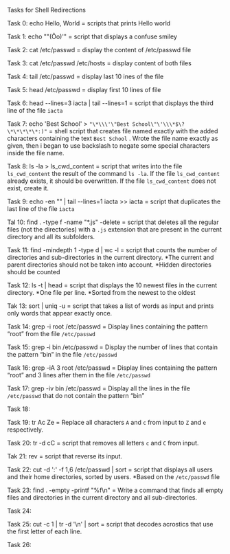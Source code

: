 Tasks for Shell Redirections

Task 0: echo Hello, World = scripts that prints Hello world

Task 1: echo "\"(Ôo)'" = script that displays a confuse smiley

Task 2: cat /etc/passwd = display the content of /etc/passwd file

Task 3: cat /etc/passwd /etc/hosts = display content of both files

Task 4: tail /etc/passwd = display last 10 ines of the file

Task 5: head /etc/passwd = display first 10 lines of file

Task 6: head --lines=3 iacta | tail --lines=1 = script that displays the third line of the file ```iacta```

Task 7: echo 'Best School' > ```"\*\\\'\"Best School\"\'\\\*$\?\*\*\*\*\*:)"``` = shell script that creates file named exactly with the added characters containing the text ```Best School``` . Wrote the file name exactly as given, then i began to use backslash to negate some special characters inside the file name.

Task 8: ls -la > ls_cwd_content = script that writes into the file ```ls_cwd_content``` the result of the command ```ls -la```. If the file ```ls_cwd_content``` already exists, it should be overwritten. If the file ```ls_cwd_content``` does not exist, create it.

Task 9: echo -en "" | tail --lines=1 iacta >> iacta = script that duplicates the last line of the file ```iacta```

Tal 10: find . -type f -name "*.js" -delete =  script that deletes all the regular files (not the directories) with a ```.js``` extension that are present in the current directory and all its subfolders. 

Task 11: find -mindepth 1 -type d | wc -l =  script that counts the number of directories and sub-directories in the current directory. *The current and parent directories should not be taken into account. *Hidden directories should be counted

Task 12: ls -t | head = script that displays the 10 newest files in the current directory. *One file per line. *Sorted from the newest to the oldest

Tak 13: sort | uniq -u = script that takes a list of words as input and prints only words that appear exactly once.

Task 14: grep -i root /etc/passwd = Display lines containing the pattern “root” from the file ```/etc/passwd```

Task 15: grep -i bin /etc/passwd = Display the number of lines that contain the pattern “bin” in the file ```/etc/passwd```

Task 16: grep -iA 3 root /etc/passwd = Display lines containing the pattern “root” and 3 lines after them in the file ```/etc/passwd```

Task 17: grep -iv bin /etc/passwd = Display all the lines in the file ```/etc/passwd``` that do not contain the pattern “bin”

Task 18:

Task 19: tr Ac Ze = Replace all characters ```A``` and ```c``` from input to ```Z``` and ```e``` respectively.

Task 20: tr -d cC = script that removes all letters ```c``` and ```C``` from input.

Tak 21: rev = script that reverse its input.

Task 22: cut -d ':' -f 1,6 /etc/passwd | sort = script that displays all users and their home directories, sorted by users. *Based on the ```/etc/passwd``` file

Task 23: find . -empty -printf "%f\n" = Write a command that finds all empty files and directories in the current directory and all sub-directories.

Task 24:

Task 25: cut -c 1 | tr -d '\n' | sort =  script that decodes acrostics that use the first letter of each line.

Task 26: 

